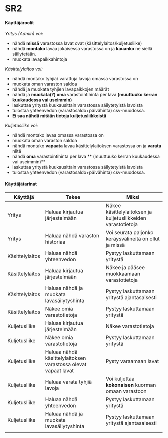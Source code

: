 # SR2

#### Käyttäjäroolit 

_Yritys (Admin) voi:_

- nähdä **missä** varastossa lavat ovat (käsittelylaitos/kuljetusliike)
- nähdä **montako** lavaa jokaisessa varastossa on ja **kauanko** ne siellä säilytetään.
- muokata lavapaikkahintoja


_Käsittelylaitos voi:_

- nähdä montako tyhjiä/ varattuja lavoja omassa varastossa on
- muokata oman varaston saldoa
- nähdä ja muokata tyhjien lavapaikkojen määrät
- nähdä ja **muokata(?) oma** varastointihinta per lava **(muuttuuko kerran kuukaudessa vai useimmin)**
- laskuttaa yritystä kuukausittain varastossa säilytetyistä lavoista
- tulostaa yhteenvedon (varastosaldo+päivähinta) csv-muodossa.
- **Ei saa nähdä mitään tietoja kuljetusliikkeistä**



_Kuljetusliike voi:_

- nähdä montako lavaa omassa varastossa on
- muokata oman varaston saldoa
- nähdä montako **vapaata** lavaa käsittelylaitoksen varastossa on ja **varata** niitä
- nähdä **oma** varastointihinta per lava ** (muuttuuko kerran kuukaudessa vai useimmin)**
- laskuttaa yritystä kuukausittain varastossa säilytetyistä lavoista
- tulostaa yhteenvedon (varastosaldo+päivähinta) csv-muodossa.

#### Käyttäjätarinat

|Käyttäjä | Tekee | Miksi|
|---|---|---|
|Yritys |Haluaa kirjautua järjestelmään | Näkee käsittelylaitoksen ja kuljetusliikkeiden varastotietoja|
|Yritys |Haluaa nähdä varaston historiaa | Voi seurata paljonko keräysvälineitä on ollut ja missä |
|Käsittelylaitos |Haluaa nähdä yhteenvedon | Pystyy laskuttamaan yritystä|
|Käsittelylaitos| Haluaa kirjautua järjestelmään | Näkee ja pääsee muokkaamaan varastotietoja|
|Käsittelylaitos| Haluaa nähdä ja muokata lavasäilytyshinta | Pystyy laskuttamaan yritystä ajantasaisesti |
|Käsittelylaitos | Näkee omia varastotietoja | Pystyy laskuttamaan yritystä |
|Kuljetusliike | Haluaa kirjautua järjestelmään | Näkee varastotietoja | 
|Kuljetusliike | Näkee omia varastotietoja | Pystyy laskuttamaan yritystä |
|Kuljetusliike | Haluaa nähdä käsittelylaitoksen varastossa olevat vapaat lavat | Pysty varaamaan lavat | 
|Kuljetusliike | Haluaa varata tyhjiä lavoja | Voi kuljettaa **kokonaisen** kuorman omaan varastoon | 
|Kuljetusliike |Haluaa nähdä yhteenvedon | Pystyy laskuttamaan yritystä|
|Kuljetusliike | Haluaa nähdä ja muokata lavasäilytyshinta | Pystyy laskuttamaan yritystä ajantasaisesti |
| | | | 
